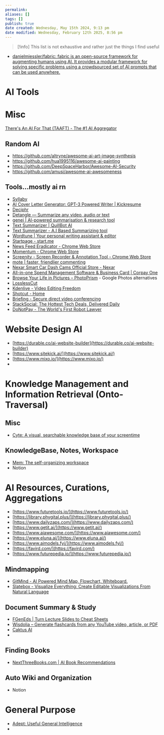 ```yaml
---
permalink:
aliases: []
tags: []
publish: true
date created: Wednesday, May 15th 2024, 9:13 pm
date modified: Wednesday, February 12th 2025, 8:56 pm
---
```


> [!info] This list is not exhaustive and rather just the things I find useful

- [danielmiessler/fabric: fabric is an open-source framework for augmenting humans using AI. It provides a modular framework for solving specific problems using a crowdsourced set of AI prompts that can be used anywhere.](https://github.com/danielmiessler/fabric)

# AI Tools

# Misc

[There's An AI For That (TAAFT) - The #1 AI Aggregator](https://theresanaiforthat.com/) 

## Random AI

- https://github.com/altryne/awesome-ai-art-image-synthesis
- https://github.com/hua1995116/awesome-ai-painting
- https://github.com/DeepSpaceHarbor/Awesome-AI-Security
- https://github.com/amusi/awesome-ai-awesomeness

## Tools…mostly ai rn

- [Syllaby](https://www.syllaby.io/)
- [AI Cover Letter Generator: GPT-3 Powered Writer | Kickresume](https://www.kickresume.com/en/ai-cover-letter-writer/)
- [Deciphr](https://app.deciphr.ai/auth/signup)
- [Detangle — Summarize any video, audio or text](https://detangle.ai/)
- [genei | AI-powered summarisation & research tool](https://www.genei.io/)
- [Text Summarizer | QuillBot AI](https://quillbot.com/summarize)
- [Text Summarizer - A.I Based Summarizing tool](https://www.paraphraser.io/text-summarizer)
- [Wordtune | Your personal writing assistant & editor](https://www.wordtune.com/)
- [Startpage - start.me](https://start.me/start/us/startpage)
- [News Feed Eradicator - Chrome Web Store](https://chrome.google.com/webstore/detail/news-feed-eradicator/fjcldmjmjhkklehbacihaiopjklihlgg?hl=en)
- [Momentum - Chrome Web Store](https://chrome.google.com/webstore/detail/momentum/laookkfknpbbblfpciffpaejjkokdgca)
- [Screenity - Screen Recorder & Annotation Tool - Chrome Web Store](https://chrome.google.com/webstore/detail/screenity-screen-recorder/kbbdabhdfibnancpjfhlkhafgdilcnji?hl=en)
- [mote | faster, friendlier commenting](https://www.mote.com/)
- [Nexar Smart Car Dash Cams Official Store - Nexar](https://www.getnexar.com/)
- [All-in-one Spend Management Software & Business Card | Corpay One](https://cp.corpayone.com/)
- [Browse Your Life in Pictures – PhotoPrism](https://photoprism.app/) - Google Photos alternatives
- [LosslessCut](https://mifi.no/losslesscut/)
- [Kdenlive - Video Editing Freedom](https://kdenlive.org/en/)
- [Shotcut - Home](https://www.shotcut.org/)
- [Briefing - Secure direct video conferencing](https://brie.fi/ng)
- [StackSocial: The Hottest Tech Deals, Delivered Daily](https://stacksocial.com/)
- [DoNotPay - The World's First Robot Lawyer](https://donotpay.com/)

# Website Design AI

- [https://durable.co/ai-website-builder](https://durable.co/ai-website-builder)
- [https://www.sitekick.ai/](https://www.sitekick.ai/)
- [https://www.mixo.io/](https://www.mixo.io/)
- 

# Knowledge Management and Information Retrieval (Onto-Traversal)

## Misc

- [Cyte: A visual, searchable knowledge base of your screentime](https://cyte.io/)

## KnowledgeBase, Notes, Workspace

- [Mem: The self-organizing workspace](https://get.mem.ai/)
- Notion

# AI Resources, Curations, Aggregations

- [https://www.futuretools.io/](https://www.futuretools.io/)
- [https://library.phygital.plus/](https://library.phygital.plus/)
- [https://www.dailyzaps.com/](https://www.dailyzaps.com/)
- [https://www.getit.ai/](https://www.getit.ai/)
- [https://www.aiawesome.com/](https://www.aiawesome.com/)
- [https://www.eluna.ai/](https://www.eluna.ai/)
- [https://www.aimodels.fyi/](https://www.aimodels.fyi/)
- [https://favird.com/](https://favird.com/)
- [https://www.futurepedia.io/](https://www.futurepedia.io/)

## Mindmapping

- [GitMind - AI Powered Mind Map, Flowchart, Whiteboard.](https://gitmind.com/)
- [Slatebox - Visualize Everything: Create Editable Visualizations From Natural Language](https://slatebox.com/)

## Document Summary & Study

- [FGenEds | Turn Lecture Slides to Cheat Sheets](https://fgeneds.com/)
- [Wisdolia – Generate flashcards from any YouTube video, article, or PDF](https://www.wisdolia.com/)
- [Caktus AI](https://www.caktus.ai/)
- 

## Finding Books

- [NextThreeBooks.com | AI Book Recommendations](https://www.nextthreebooks.com/)

## Auto Wiki and Organization

- Notion

# General Purpose

- [Adept: Useful General Intelligence](https://www.adept.ai/)
- 